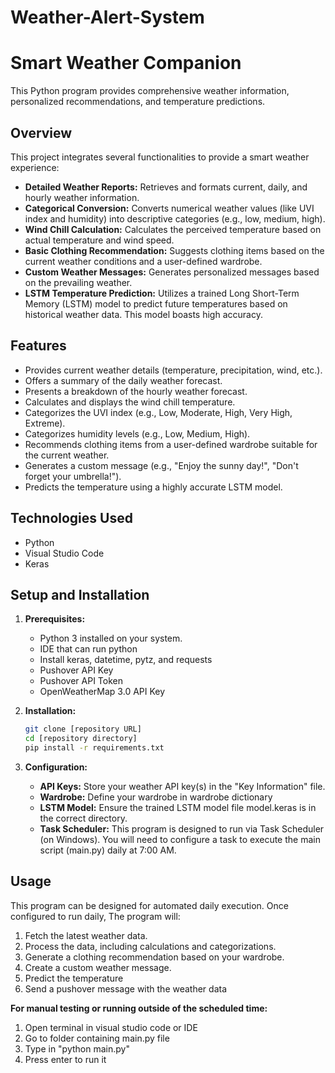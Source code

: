 # Weather-Alert-System

# Smart Weather Companion

This Python program provides comprehensive weather information, personalized recommendations, and temperature predictions.

## Overview

This project integrates several functionalities to provide a smart weather experience:

* **Detailed Weather Reports:** Retrieves and formats current, daily, and hourly weather information.
* **Categorical Conversion:** Converts numerical weather values (like UVI index and humidity) into descriptive categories (e.g., low, medium, high).
* **Wind Chill Calculation:** Calculates the perceived temperature based on actual temperature and wind speed.
* **Basic Clothing Recommendation:** Suggests clothing items based on the current weather conditions and a user-defined wardrobe.
* **Custom Weather Messages:** Generates personalized messages based on the prevailing weather.
* **LSTM Temperature Prediction:** Utilizes a trained Long Short-Term Memory (LSTM) model to predict future temperatures based on historical weather data. This model boasts high accuracy.

## Features

* Provides current weather details (temperature, precipitation, wind, etc.).
* Offers a summary of the daily weather forecast.
* Presents a breakdown of the hourly weather forecast.
* Calculates and displays the wind chill temperature.
* Categorizes the UVI index (e.g., Low, Moderate, High, Very High, Extreme).
* Categorizes humidity levels (e.g., Low, Medium, High).
* Recommends clothing items from a user-defined wardrobe suitable for the current weather.
* Generates a custom message (e.g., "Enjoy the sunny day!", "Don't forget your umbrella!").
* Predicts the temperature using a highly accurate LSTM model.

## Technologies Used

* Python
* Visual Studio Code
* Keras

## Setup and Installation

1.  **Prerequisites:**
    * Python 3 installed on your system.
    * IDE that can run python
    * Install keras, datetime, pytz, and requests
    * Pushover API Key
    * Pushover API Token
    * OpenWeatherMap 3.0 API Key

2.  **Installation:**
    ```bash
    git clone [repository URL]
    cd [repository directory]
    pip install -r requirements.txt
    ```

3.  **Configuration:**
    * **API Keys:** Store your weather API key(s) in the "Key Information" file.
    * **Wardrobe:** Define your wardrobe in wardrobe dictionary
    * **LSTM Model:** Ensure the trained LSTM model file model.keras is in the correct directory.
    * **Task Scheduler:** This program is designed to run via Task Scheduler (on Windows). You will need to configure a task to execute the main script (main.py) daily at 7:00 AM.

## Usage

This program can be designed for automated daily execution. Once configured to run daily, The program will:

1.  Fetch the latest weather data.
2.  Process the data, including calculations and categorizations.
3.  Generate a clothing recommendation based on your wardrobe.
4.  Create a custom weather message.
5.  Predict the temperature
6.  Send a pushover message with the weather data

**For manual testing or running outside of the scheduled time:**

1. Open terminal in visual studio code or IDE
2. Go to folder containing main.py file
3. Type in "python main.py"
4. Press enter to run it
